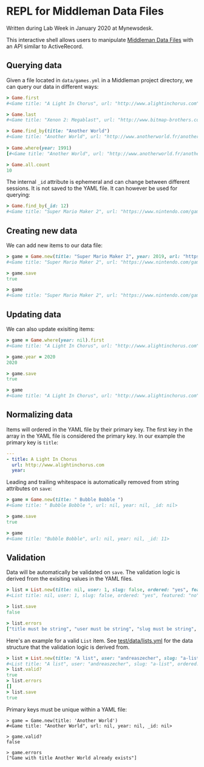 # REPL for Middleman Data Files

Written during Lab Week in January 2020 at Mynewsdesk.

This interactive shell allows users to manipulate [Middleman Data Files](https://middlemanapp.com/advanced/data-files/) with an API similar to ActiveRecord.

## Querying data

Given a file located in `data/games.yml` in a Middleman project directory, we can query our data in different ways:

```ruby
> Game.first
#<Game title: "A Light In Chorus", url: "http://www.alightinchorus.com", year: nil, _id: 1>

> Game.last
#<Game title: "Xenon 2: Megablast", url: "http://www.bitmap-brothers.co.uk/our-games/past/xenon2.htm", year: 1989, _id: 11>

> Game.find_by(title: "Another World")
#<Game title: "Another World", url: "http://www.anotherworld.fr/anotherworld_uk/", year: 1991, _id: 4>
  
> Game.where(year: 1991)
[#<Game title: "Another World", url: "http://www.anotherworld.fr/anotherworld_uk/", year: 1991, _id: 4>, #<Game title: "Commander Keen in Goodbye, Galaxy", url: "http://legacy.3drealms.com/keen4/", year: 1991, _id: 7>]

> Game.all.count
10
```

The internal `_id` attribute is ephemeral and can change between different sessions. It is not saved to the YAML file. It can however be used for querying:

```ruby
> Game.find_by(_id: 12)
#<Game title: "Super Mario Maker 2", url: "https://www.nintendo.com/games/detail/super-mario-maker-2-switch/", year: 2019, _id: 12>
```

## Creating new data

We can add new items to our data file:

```ruby
> game = Game.new(title: "Super Mario Maker 2", year: 2019, url: "https://www.nintendo.com/games/detail/super-mario-maker-2-switch/")
#<Game title: "Super Mario Maker 2", url: "https://www.nintendo.com/games/detail/super-mario-maker-2-switch/", year: 2019, _id: nil>

> game.save
true

> game
#<Game title: "Super Mario Maker 2", url: "https://www.nintendo.com/games/detail/super-mario-maker-2-switch/", year: 2019, _id: 12>
```

## Updating data

We can also update exisiting items:

```ruby
> game = Game.where(year: nil).first
#<Game title: "A Light In Chorus", url: "http://www.alightinchorus.com", year: nil, _id: 1>

> game.year = 2020
2020

> game.save
true

> game
#<Game title: "A Light In Chorus", url: "http://www.alightinchorus.com", year: 2020, _id: 1>
```

## Normalizing data

Items will ordered in the YAML file by their primary key. The first key in the array in the YAML file is considered the primary key. In our example the primary key is `title`:

```yaml
---
- title: A Light In Chorus
  url: http://www.alightinchorus.com
  year: 
```

Leading and trailing whitespace is automatically removed from string attributes on `save`:

```ruby
> game = Game.new(title: " Bubble Bobble ")
#<Game title: " Bubble Bobble ", url: nil, year: nil, _id: nil>

> game.save
true

> game
#<Game title: "Bubble Bobble", url: nil, year: nil, _id: 11>
```

## Validation

Data will be automatically be validated on `save`. The validation logic is derived from the exisiting values in the YAML files.

```ruby
> list = List.new(title: nil, user: 1, slug: false, ordered: "yes", featured: "no", published_at: "today", games: "A Light In Chorus, Advanced Wars")
#<List title: nil, user: 1, slug: false, ordered: "yes", featured: "no", published_at: "today", games: "A Light In Chorus, Advanced Wars", _id: nil>

> list.save
false

> list.errors
["title must be string", "user must be string", "slug must be string", "ordered must be false or true", "featured must be false or true", "published_at must be date", "games must be array"]
```

Here's an example for a valid `List` item. See [test/data/lists.yml](https://github.com/pixelate/data-files/blob/master/test/data/lists.yml) for the data structure that the validation logic is derived from.

```ruby
> list = List.new(title: "A list", user: "andreaszecher", slug: "a-list", ordered: true, featured: false, published_at: Date.today, games: [{title: "A Light In Chorus"}, {title: "Advanced Wars"}])
#<List title: "A list", user: "andreaszecher", slug: "a-list", ordered: true, featured: false, published_at: 2020-01-09, games: [{:title=>"A Light In Chorus"}, {:title=>"Advanced Wars"}], _id: nil>
> list.valid?
true
> list.errors
[]
> list.save
true
```

Primary keys must be unique within a YAML file:

```
> game = Game.new(title: 'Another World')
#<Game title: "Another World", url: nil, year: nil, _id: nil>

> game.valid?
false

> game.errors
["Game with title Another World already exists"]
```
